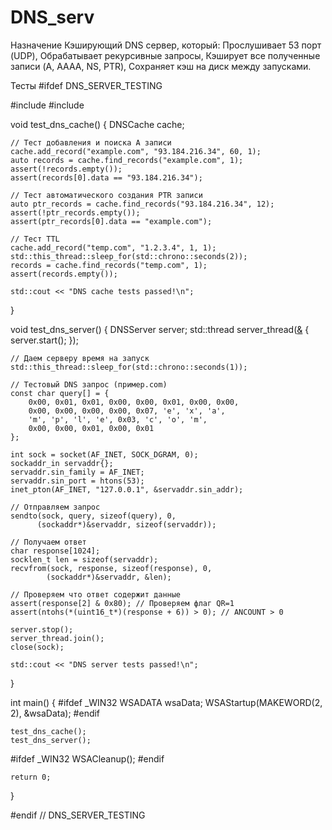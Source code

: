# DNS_serv
Назначение
Кэширующий DNS сервер, который:
Прослушивает 53 порт (UDP),
Обрабатывает рекурсивные запросы,
Кэширует все полученные записи (A, AAAA, NS, PTR),
Сохраняет кэш на диск между запусками.

Тесты
#ifdef DNS_SERVER_TESTING

#include <cassert>
#include <chrono>

void test_dns_cache() {
    DNSCache cache;
    
    // Тест добавления и поиска A записи
    cache.add_record("example.com", "93.184.216.34", 60, 1);
    auto records = cache.find_records("example.com", 1);
    assert(!records.empty());
    assert(records[0].data == "93.184.216.34");
    
    // Тест автоматического создания PTR записи
    auto ptr_records = cache.find_records("93.184.216.34", 12);
    assert(!ptr_records.empty());
    assert(ptr_records[0].data == "example.com");
    
    // Тест TTL
    cache.add_record("temp.com", "1.2.3.4", 1, 1);
    std::this_thread::sleep_for(std::chrono::seconds(2));
    records = cache.find_records("temp.com", 1);
    assert(records.empty());
    
    std::cout << "DNS cache tests passed!\n";
}

void test_dns_server() {
    DNSServer server;
    std::thread server_thread([&]() { server.start(); });
    
    // Даем серверу время на запуск
    std::this_thread::sleep_for(std::chrono::seconds(1));
    
    // Тестовый DNS запрос (пример.com)
    const char query[] = {
        0x00, 0x01, 0x01, 0x00, 0x00, 0x01, 0x00, 0x00, 
        0x00, 0x00, 0x00, 0x00, 0x07, 'e', 'x', 'a', 
        'm', 'p', 'l', 'e', 0x03, 'c', 'o', 'm', 
        0x00, 0x00, 0x01, 0x00, 0x01
    };
    
    int sock = socket(AF_INET, SOCK_DGRAM, 0);
    sockaddr_in servaddr{};
    servaddr.sin_family = AF_INET;
    servaddr.sin_port = htons(53);
    inet_pton(AF_INET, "127.0.0.1", &servaddr.sin_addr);
    
    // Отправляем запрос
    sendto(sock, query, sizeof(query), 0, 
          (sockaddr*)&servaddr, sizeof(servaddr));
    
    // Получаем ответ
    char response[1024];
    socklen_t len = sizeof(servaddr);
    recvfrom(sock, response, sizeof(response), 0, 
            (sockaddr*)&servaddr, &len);
    
    // Проверяем что ответ содержит данные
    assert(response[2] & 0x80); // Проверяем флаг QR=1
    assert(ntohs(*(uint16_t*)(response + 6)) > 0); // ANCOUNT > 0
    
    server.stop();
    server_thread.join();
    close(sock);
    
    std::cout << "DNS server tests passed!\n";
}

int main() {
#ifdef _WIN32
    WSADATA wsaData;
    WSAStartup(MAKEWORD(2, 2), &wsaData);
#endif

    test_dns_cache();
    test_dns_server();

#ifdef _WIN32
    WSACleanup();
#endif
    
    return 0;
}

#endif // DNS_SERVER_TESTING
